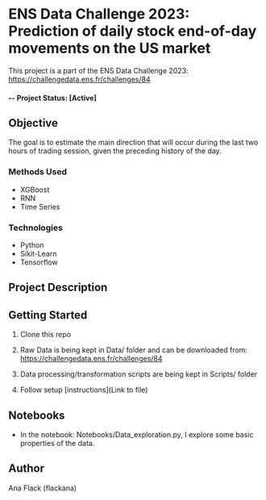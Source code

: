 
# ENS Data Challenge 2023: Prediction of daily stock end-of-day movements on the US market
This project is a part of the ENS Data Challenge 2023: https://challengedata.ens.fr/challenges/84

#### -- Project Status: [Active]

## Objective
The goal is to estimate the main direction that will occur during the last two hours of trading session, given the preceding history of the day.

### Methods Used
* XGBoost
* RNN
* Time Series

### Technologies
* Python
* Sikit-Learn
* Tensorflow

## Project Description


## Getting Started

1. Clone this repo
2. Raw Data is being kept in Data/ folder and can be downloaded from: https://challengedata.ens.fr/challenges/84
    
3. Data processing/transformation scripts are being kept in Scripts/ folder

4. Follow setup [instructions](Link to file)

## Notebooks
* In the notebook: Notebooks/Data_exploration.py, I explore some basic properties of the data.


## Author
Ana Flack (flackana)
